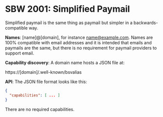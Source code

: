 # SBW 2001: Simplified Paymail

Simplified paymail is the same thing as paymail but simpler in a
backwards-compatible way.

**Names**: [name]@[domain], for instance name@example.com. Names are 100%
compatible with email addresses and it is intended that emails and paymails are
the same, but there is no requirement for paymail providers to support email.

**Capability discovery**: A domain name hosts a JSON file at:

https://[domain]/.well-known/bsvalias

**API**: The JSON file format looks like this:

```json
{
  "capabilities": [ ... ]
}
```

There are no required capabilities.
